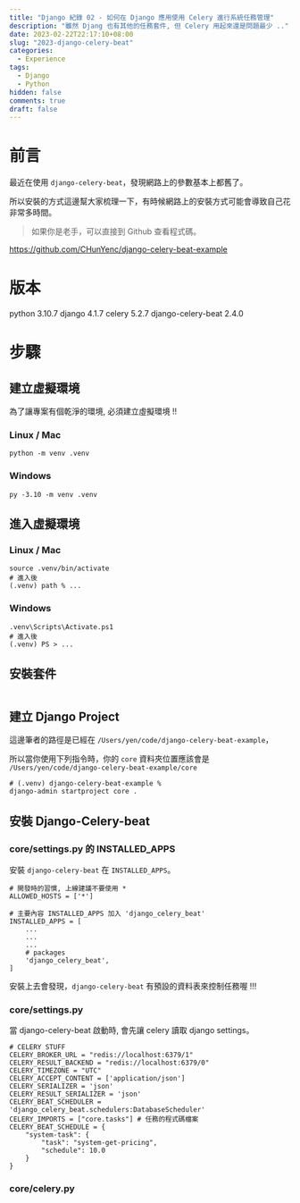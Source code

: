```yaml
---
title: "Django 紀錄 02 - 如何在 Django 應用使用 Celery 進行系統任務管理"
description: "雖然 Djang 也有其他的任務套件, 但 Celery 用起來還是問題最少 .."
date: 2023-02-22T22:17:10+08:00
slug: "2023-django-celery-beat"
categories:
  - Experience
tags:
  - Django
  - Python
hidden: false
comments: true
draft: false
---
```


# 前言

最近在使用 `django-celery-beat`，發現網路上的參數基本上都舊了。

所以安裝的方式這邊幫大家梳理一下，有時候網路上的安裝方式可能會導致自己花非常多時間。

> 如果你是老手，可以直接到 Github 查看程式碼。

https://github.com/CHunYenc/django-celery-beat-example

# 版本

python 3.10.7
django 4.1.7
celery 5.2.7
django-celery-beat 2.4.0

# 步驟

## 建立虛擬環境

為了讓專案有個乾淨的環境, 必須建立虛擬環境 !!

### Linux / Mac

```shell
python -m venv .venv
```

### Windows

```shell
py -3.10 -m venv .venv
```

## 進入虛擬環境

### Linux / Mac

```shell
source .venv/bin/activate
# 進入後
(.venv) path % ... 
```

### Windows

```shell
.venv\Scripts\Activate.ps1
# 進入後
(.venv) PS > ...
```

## 安裝套件

```
```

## 建立 Django Project

這邊筆者的路徑是已經在 `/Users/yen/code/django-celery-beat-example`，

所以當你使用下列指令時，你的 `core` 資料夾位置應該會是 `/Users/yen/code/django-celery-beat-example/core`

```shell
# (.venv) django-celery-beat-example % 
django-admin startproject core .
```

## 安裝 Django-Celery-beat

### core/settings.py 的 INSTALLED_APPS

安裝 `django-celery-beat` 在 `INSTALLED_APPS`。

```python3
# 開發時的習慣, 上線建議不要使用 *
ALLOWED_HOSTS = ['*']

# 主要內容 INSTALLED_APPS 加入 'django_celery_beat'
INSTALLED_APPS = [
    ...
    ...
    ...
    # packages
    'django_celery_beat',
]
```

安裝上去會發現，`django-celery-beat` 有預設的資料表來控制任務喔 !!!

### core/settings.py

當 django-celery-beat 啟動時, 會先讓 celery 讀取 django settings。

```python3
# CELERY STUFF
CELERY_BROKER_URL = "redis://localhost:6379/1"
CELERY_RESULT_BACKEND = "redis://localhost:6379/0"
CELERY_TIMEZONE = "UTC"
CELERY_ACCEPT_CONTENT = ['application/json']
CELERY_SERIALIZER = 'json'
CELERY_RESULT_SERIALIZER = 'json'
CELERY_BEAT_SCHEDULER = 'django_celery_beat.schedulers:DatabaseScheduler'
CELERY_IMPORTS = ["core.tasks"] # 任務的程式碼檔案
CELERY_BEAT_SCHEDULE = {
    "system-task": {
        "task": "system-get-pricing",
        "schedule": 10.0
    }
}
```

### core/celery.py

```

```